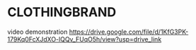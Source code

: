 # CLOTHINGBRAND
video demonstration https://drive.google.com/file/d/1KfG3PK-179Kq0FcXJdXO-lQQv_FUqO5h/view?usp=drive_link

